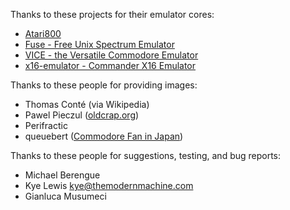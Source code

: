 Thanks to these projects for their emulator cores:

- [Atari800](https://atari800.github.io)
- [Fuse - Free Unix Spectrum Emulator](http://fuse-emulator.sourceforge.net/)
- [VICE - the Versatile Commodore Emulator](http://vice-emu.sourceforge.net/)
- [x16-emulator - Commander X16 Emulator](https://github.com/commanderx16/x16-emulator/)

Thanks to these people for providing images:

- Thomas Conté (via Wikipedia)
- Pawel Pieczul ([oldcrap.org](https://oldcrap.org))
- Perifractic
- queuebert ([Commodore Fan in Japan]((https://monochromeeffect.org/wp/)))

Thanks to these people for suggestions, testing, and bug reports:

- Michael Berengue
- Kye Lewis <kye@themodernmachine.com>
- Gianluca Musumeci
